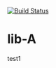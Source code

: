 [![Build Status](https://travis-ci.org/tamura-orz/lib-A.svg?branch=develop)](https://travis-ci.org/tamura-orz/lib-A)
# lib-A

test1
